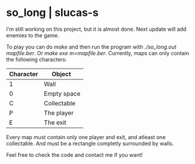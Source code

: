 # so_long | slucas-s

I'm still working on this project, but it is almost done.
Next update will add enemies to the game.

To play you can do _make_ and then run the program with _./so_long.out mapfile.ber_.
Or _make exe m=mapfile.ber_.
Currently, maps can only contain the following characters:

| Character | Object |
|-|-|
| 1 | Wall |
| 0 | Empty space |
| C | Collectable |
| P | The player |
| E | The exit |

Every map must contain only one player and exit, and atleast one collectable. And must be a rectangle completly surrounded by walls.

Feel free to check the code and contact me if you want!
